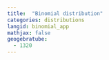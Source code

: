 ```yaml
---
title:  "Binomial distribution"
categories: distributions
langid: binomial_app
mathjax: false
geogebratube:
  - 1320
---
```


<div style="height: 400px;" id="applet_container1320"></div>

